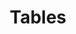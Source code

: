 ﻿---
title: "Tables"
second_title: "Aspose Words Cloud Docs"
type: docs
url: /tables/
aliases: [/working-with-tables/]
description: "Work with tables in a Word document"
weight: 260
---

